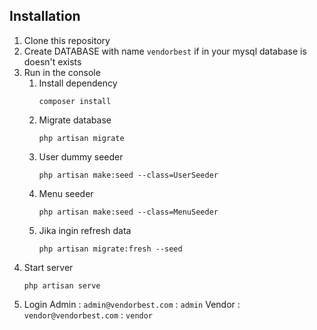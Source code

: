 ## Installation

1. Clone this repository
2. Create DATABASE with name `vendorbest` if in your mysql database is doesn't exists
3. Run in the console 
    1. Install dependency   
        ```console
        composer install
    2. Migrate database
        ```console     
        php artisan migrate
    3. User dummy seeder    
        ```console
        php artisan make:seed --class=UserSeeder 
    4. Menu seeder          
        ```console
        php artisan make:seed --class=MenuSeeder 
    5. Jika ingin refresh data
        ```console
        php artisan migrate:fresh --seed
4. Start server 
    ```console
    php artisan serve
5. Login
    Admin   : `admin@vendorbest.com` : `admin`
    Vendor  : `vendor@vendorbest.com` : `vendor`